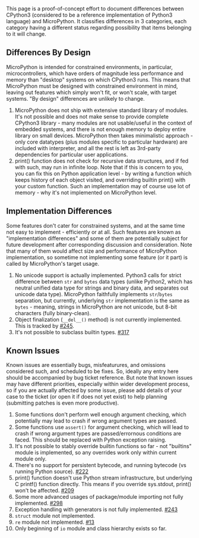 This page is a proof-of-concept effort to document differences between CPython3 (considered to be a reference implementation of Python3 language) and MicroPython. It classifies differences in 3 categories, each category having a different status regarding possibility that items belonging to it will change.

## Differences By Design
MicroPython is intended for constrained environments, in particular, microcontrollers, which have orders of magnitude less performance and memory than "desktop" systems on which CPython3 runs. This means that MicroPython must be designed with constrained environment in mind, leaving out features which simply won't fit, or won't scale, with target systems. "By design" differences are unlikely to change.

1. MicroPython does not ship with extensive standard library of modules. It's not possible and does not make sense to provide complete CPython3 library - many modules are not usable/useful in the context of embedded systems, and there is not enough memory to deploy entire library on small devices. MicroPython then takes minimalistic approach - only core datatypes (plus modules specific to particular hardware) are included with interpreter, and all the rest is left as 3rd-party dependencies for particular user applications.
2. print() function does not check for recursive data structures, and if fed with such, may run in infinite loop. Note that if this is concern to you, you can fix this on Python application level - by writing a function which keeps history of each object visited, and overriding builtin print() with your custom function. Such an implementation may of course use lot of memory - why it's not implemented on MicroPython level.

## Implementation Differences
Some features don't cater for constrained systems, and at the same time not easy to implement - efficiently or at all. Such features are known as "implementation differences" and some of them are potentially subject for future development after corresponding discussion and consideration. Note that many of them would affect size and performance of MicroPython implementation, so sometime not implementing some feature (or it part) is called by MicroPython's target usage.

1. No unicode support is actually implemented. Python3 calls for strict difference between ``str`` and ``bytes`` data types (unlike Python2, which has neutral unified data type for strings and binary data, and separates out unicode data type). MicroPython faithfully implements ``str``/``bytes`` separation, but currently, underlying ``str`` implementation is the same as ``bytes`` - meaning, strings in MicroPython are not unicode, but 8-bit characters (fully binary-clean).
1. Object finalization (``__del__()`` method) is not currently implemented. This is tracked by [#245](//github.com/micropython/micropython/issues/245).
1. It's not possible to subclass builtin types. [#317](//github.com/micropython/micropython/issues/317)

## Known Issues
Known issues are essentially bugs, misfeaturures, and omissions considered such, and scheduled to be fixes. So, ideally any entry here should be accompanied by bug ticket reference. But note that known issues may have different priorities, especially within wider development process, so if you are actually affected by some issue, please add details of your case to the ticket (or open it if does not yet exist) to help planning (submitting patches is even more productive).

1. Some functions don't perform well enough argument checking, which potentially may lead to crash if wrong argument types are passed.
1. Some functions use ``assert()`` for argument checking, which will lead to crash if wrong argument types are passed/errornous conditions are faced. This should be replaced with Python exception raising.
1. It's not possible to stably override builtin functions so far - not "builtins" module is implemented, so any overrides work only within current module only.
1. There's no support for persistent bytecode, and running bytecode (vs running Python source). [#222](//github.com/micropython/micropython/issues/222)
1. print() function doesn't use Python stream infrastructure, but underlying C printf() function directly. This means if you override sys.stdout, print() won't be affected. [#209](//github.com/micropython/micropython/issues/209)
1. Some more advanced usages of package/module importing not fully implemented. [#298](//github.com/micropython/micropython/issues/298)
1. Exception handling with generators is not fully implemented. [#243](//github.com/micropython/micropython/issues/243)
1. ``struct`` module not implemented.
1. ``re`` module not implemented. [#13](//github.com/micropython/micropython/issues/13)
1. Only beginning of ``io`` module and class hierarchy exists so far.
